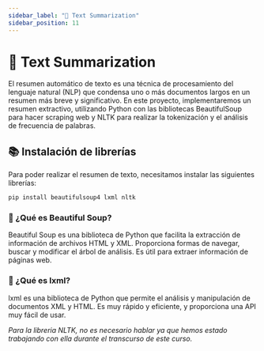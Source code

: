 ```yaml
---
sidebar_label: "📝 Text Summarization"
sidebar_position: 11
---
```


# 📝 Text Summarization

El resumen automático de texto es una técnica de procesamiento del lenguaje natural (NLP) que condensa uno o más documentos largos en un resumen más breve y significativo. En este proyecto, implementaremos un resumen extractivo, utilizando Python con las bibliotecas BeautifulSoup para hacer scraping web y NLTK para realizar la tokenización y el análisis de frecuencia de palabras.

## 📚 Instalación de librerías

Para poder realizar el resumen de texto, necesitamos instalar las siguientes librerías:

```bash
pip install beautifulsoup4 lxml nltk
```

### 🥣 ¿Qué es Beautiful Soup?

Beautiful Soup es una biblioteca de Python que facilita la extracción de información de archivos HTML y XML. Proporciona formas de navegar, buscar y modificar el árbol de análisis. Es útil para extraer información de páginas web.

### 💾 ¿Qué es lxml?

lxml es una biblioteca de Python que permite el análisis y manipulación de documentos XML y HTML. Es muy rápido y eficiente, y proporciona una API muy fácil de usar.

_Para la libreria NLTK, no es necesario hablar ya que hemos estado trabajando con ella durante el transcurso de este curso._
